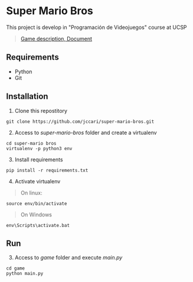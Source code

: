 # Super Mario Bros
This project is develop in "Programación de Videojuegos" course at UCSP

> [Game description, Document](https://docs.google.com/document/d/1Utk-cIJ9NEGdane_YuJT4o5pDjtH-v7Ce7ZJm-AoCsM/edit?usp=sharing)

## Requirements
* Python
* Git 

## Installation

1. Clone this repostitory
```
git clone https://github.com/jccari/super-mario-bros.git
```
2. Access to _super-mario-bros_ folder and create a virtualenv
```
cd super-mario bros
virtualenv -p python3 env
```
3. Install requirements
```
pip install -r requirements.txt
```
4. Activate virtualenv

  > On linux:
  ```
  source env/bin/activate
  ```

  > On Windows
  ```
  env\Scripts\activate.bat
  ```


## Run

3. Access to _game_ folder and execute _main.py_
```
cd game
python main.py
```
